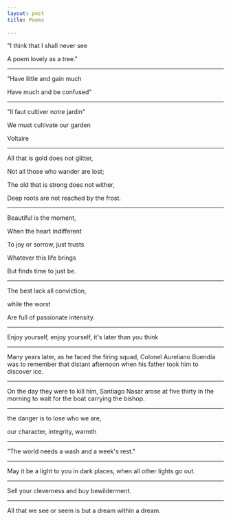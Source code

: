 ```yaml
---
layout: post
title: Poems 
  
---
```



"I think that I shall never see

A poem lovely as a tree."

---

“Have little and gain much

Have much and be confused”

---

"Il faut cultiver notre jardin"

We must cultivate our garden 

Voltaire

---

All that is gold does not glitter,

Not all those who wander are lost;

The old that is strong does not wither,

Deep roots are not reached by the frost.


---


Beautiful is the moment,

When the heart indifferent

To joy or sorrow, just trusts

Whatever this life brings

But finds time to just be.

---

The best lack all conviction, 

while the worst

Are full of passionate intensity.

---


Enjoy yourself, enjoy yourself, it's later than you think


---

Many years later, as he faced the firing squad, Colonel Aureliano Buendía was to remember that distant afternoon when his father took him to discover ice.

---

On the day they were to kill him, Santiago Nasar arose at five thirty in the morning to wait for the boat carrying the bishop.

---

the danger is to lose who we are,

our character, integrity, warmth

---

"The world needs a wash and a week's rest."

---

May it be a light to you in dark places, when all other lights go out.

---

Sell your cleverness and buy bewilderment.

---

All that we see or seem is but a dream within a dream.
